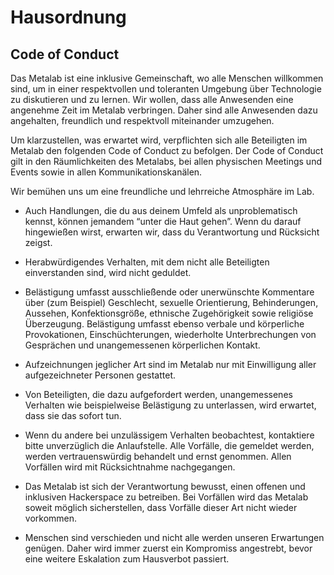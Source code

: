 Hausordnung
===========

Code of Conduct
---------------

Das Metalab ist eine inklusive Gemeinschaft, wo alle Menschen willkommen sind, um in einer respektvollen und toleranten Umgebung über Technologie zu diskutieren und zu lernen. Wir wollen, dass alle Anwesenden eine angenehme  Zeit im Metalab verbringen. Daher sind alle Anwesenden dazu angehalten, freundlich und respektvoll miteinander umzugehen.

Um klarzustellen, was erwartet wird, verpflichten sich alle Beteiligten im Metalab den folgenden Code of Conduct zu befolgen. Der Code of Conduct gilt in den Räumlichkeiten des Metalabs, bei allen physischen Meetings und Events sowie in allen Kommunikationskanälen.

Wir bemühen uns um eine freundliche und lehrreiche Atmosphäre im Lab.

* Auch Handlungen, die du aus deinem Umfeld als unproblematisch kennst, können jemandem “unter die Haut gehen”. Wenn du darauf hingewießen wirst, erwarten wir, dass du Verantwortung und Rücksicht zeigst.

* Herabwürdigendes Verhalten, mit dem nicht alle Beteiligten einverstanden sind, wird nicht geduldet.

* Belästigung umfasst ausschließende oder unerwünschte Kommentare über (zum Beispiel) Geschlecht, sexuelle Orientierung, Behinderungen, Aussehen, Konfektionsgröße, ethnische Zugehörigkeit sowie religiöse Überzeugung. Belästigung umfasst ebenso verbale und körperliche Provokationen, Einschüchterungen, wiederholte Unterbrechungen von Gesprächen und unangemessenen körperlichen Kontakt.

* Aufzeichnungen jeglicher Art sind im Metalab nur mit Einwilligung aller aufgezeichneter Personen gestattet.

* Von Beteiligten, die dazu aufgefordert werden, unangemessenes Verhalten wie beispielweise Belästigung zu unterlassen, wird erwartet, dass sie das sofort tun.

* Wenn du andere bei unzulässigem Verhalten beobachtest, kontaktiere bitte unverzüglich die Anlaufstelle. Alle Vorfälle, die gemeldet werden, werden vertrauenswürdig behandelt und ernst genommen. Allen Vorfällen wird mit Rücksichtnahme nachgegangen.

* Das Metalab ist sich der Verantwortung bewusst, einen offenen und inklusiven Hackerspace zu betreiben. Bei Vorfällen wird das Metalab soweit möglich sicherstellen, dass Vorfälle dieser Art nicht wieder vorkommen.

* Menschen sind verschieden und nicht alle werden unseren Erwartungen genügen. Daher wird immer zuerst ein Kompromiss angestrebt, bevor eine weitere Eskalation zum Hausverbot passiert.